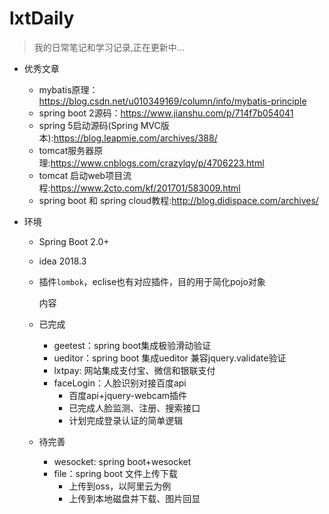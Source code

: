 # lxtDaily
> 我的日常笔记和学习记录,正在更新中...



- 优秀文章
  - mybatis原理：https://blog.csdn.net/u010349169/column/info/mybatis-principle
  - spring boot 2源码：https://www.jianshu.com/p/714f7b054041
  - spring 5启动源码(Spring MVC版本):https://blog.leapmie.com/archives/388/
  - tomcat服务器原理:https://www.cnblogs.com/crazylqy/p/4706223.html
  - tomcat 启动web项目流程:https://www.2cto.com/kf/201701/583009.html
  - spring boot 和 spring cloud教程:http://blog.didispace.com/archives/

- 环境
  - Spring Boot 2.0+
  - idea 2018.3
  - 插件`lombok`，eclise也有对应插件，目的用于简化pojo对象

    内容	
   - 已完成
      - geetest：spring boot集成极验滑动验证
      - ueditor：spring boot 集成ueditor 兼容jquery.validate验证
      - lxtpay: 网站集成支付宝、微信和银联支付
      - faceLogin：人脸识别对接百度api
        - 百度api+jquery-webcam插件
        - 已完成人脸监测、注册、搜索接口
        - 计划完成登录认证的简单逻辑
   - 待完善
      - wesocket: spring boot+wesocket
      - file：spring boot 文件上传下载
         - 上传到oss，以阿里云为例
         - 上传到本地磁盘并下载、图片回显


